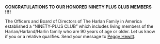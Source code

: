 **CONGRATULATIONS TO OUR HONORED NINETY PLUS CLUB MEMBERS !!!!**

The Officers and Board of Directors of The Harlan Family in America established a “NINETY-PLUS CLUB” which includes living members of the Harlan/Harland/Harlin family who are 90 years of age or older. Let us know if you or a relative qualifies. Send your message to [Peggy Hewitt](mailto:hewittgang@sbcglobal.net).
